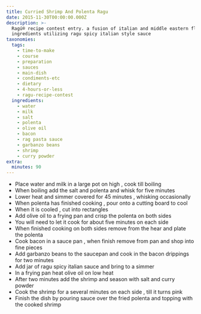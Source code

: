 ```yaml
---
title: Curried Shrimp And Polenta Ragu
date: 2015-11-30T00:00:00.000Z
description: >-
  Ragú® recipe contest entry. a fusion of italian and middle eastern flavors and
  ingredients utilizing ragu spicy italian style sauce
taxonomies:
  tags:
    - time-to-make
    - course
    - preparation
    - sauces
    - main-dish
    - condiments-etc
    - dietary
    - 4-hours-or-less
    - ragu-recipe-contest
  ingredients:
    - water
    - milk
    - salt
    - polenta
    - olive oil
    - bacon
    - rag pasta sauce
    - garbanzo beans
    - shrimp
    - curry powder
extra:
  minutes: 90
---
```

 - Place water and milk in a large pot on high , cook till boiling
 - When boiling add the salt and polenta and whisk for five minutes
 - Lower heat and simmer covered for 45 minutes , whisking occasionally
 - When polenta has finished cooking , pour onto a cutting board to cool
 - When it is cooled , cut into rectangles
 - Add olive oil to a frying pan and crisp the polenta on both sides
 - You will need to let it cook for about five minutes on each side
 - When finished cooking on both sides remove from the hear and plate the polenta
 - Cook bacon in a sauce pan , when finish remove from pan and shop into fine pieces
 - Add garbanzo beans to the saucepan and cook in the bacon drippings for two minutes
 - Add jar of ragu spicy italian sauce and bring to a simmer
 - In a frying pan heat olive oil on low heat
 - After two minutes add the shrimp and season with salt and curry powder
 - Cook the shrimp for a several minutes on each side , till it turns pink
 - Finish the dish by pouring sauce over the fried polenta and topping with the cooked shrimp
